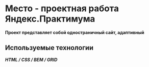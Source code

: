 # Место - проектная работа Яндекс.Практимума


**Проект представляет собой одностраничный сайт, адаптивный**


## Используемые технологии 
 ***HTML / CSS / BEM / GRID***
